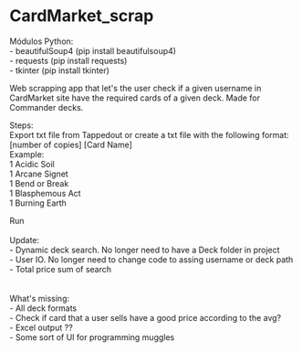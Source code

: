 # CardMarket_scrap

Módulos Python:\
    - beautifulSoup4 (pip install beautifulsoup4)\
    - requests (pip install requests)\
    - tkinter (pip install tkinter)

Web scrapping app that let's the user check if a given username in CardMarket site have the required cards of a given deck. Made for Commander decks.

Steps:\
Export txt file from Tappedout or create a txt file with the following format:\
[number of copies] [Card Name]\
Example:\
1 Acidic Soil\
1 Arcane Signet\
1 Bend or Break\
1 Blasphemous Act\
1 Burning Earth

Run\
\
Update:\
    - Dynamic deck search. No longer need to have a Deck folder in project\
    - User IO. No longer need to change code to assing username or deck path\
    - Total price sum of search
\
\
\
What's missing:\
    - All deck formats\
    - Check if card that a user sells have a good price according to the avg?\
    - Excel output ??\
    - Some sort of UI for programming muggles
